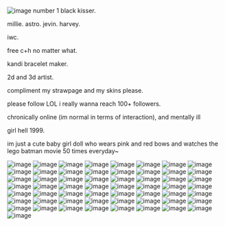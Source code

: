 ![image](https://github.com/user-attachments/assets/df080a82-438e-46b4-8787-0d14c8b08792)
number 1 black kisser.

millie. astro. jevin. harvey.

iwc.

free c+h no matter what.

kandi bracelet maker.

 2d and 3d artist.
 
compliment my strawpage and my skins please.

please follow LOL i really wanna reach 100+ followers.

chronically online (im normal in terms of interaction), and mentally ill

girl hell 1999.

im just a cute baby girl doll who wears pink and red bows and watches the lego batman movie 50 times everyday~


![image](https://github.com/user-attachments/assets/d7e13cba-c265-46b7-904c-a00feeeb50ba) ![image](https://github.com/user-attachments/assets/4519c442-2a0e-4b51-aaf0-e60cdf78ce36) ![image](https://github.com/user-attachments/assets/d6d0745f-91bd-46d0-83d4-55ffa2649829) ![image](https://github.com/user-attachments/assets/fbc4bd00-16b8-4894-8aac-5ae33a5b69e2)  ![image](https://github.com/user-attachments/assets/c0cfd873-81a5-4f63-9850-b9d724beb1bd) ![image](https://github.com/user-attachments/assets/4f68e258-d6a0-4919-bba8-8116bd11e5ff) ![image](https://github.com/user-attachments/assets/73dc8bf5-3239-4ee0-989e-cbb166e72c60) ![image](https://github.com/user-attachments/assets/fb8cfbb7-826c-437e-9577-9dce70f5780c) ![image](https://github.com/user-attachments/assets/18b5e763-e349-447e-a976-8889c64d74bb) ![image](https://github.com/user-attachments/assets/13d4de37-96e0-479b-903e-b42d41d6ba55) ![image](https://github.com/user-attachments/assets/d9edb1af-f13d-478a-9402-d1d5b91a1637) ![image](https://github.com/user-attachments/assets/135110d7-b519-4c27-b19d-277dc7cda40f) ![image](https://github.com/user-attachments/assets/a0269550-36d2-4bd3-b82c-33023ee5fb1b) ![image](https://github.com/user-attachments/assets/3f063482-de19-4767-886f-0bf20ca6b3c3) ![image](https://github.com/user-attachments/assets/624669a9-361c-4f83-9c2b-b453ccaabaa2) ![image](https://github.com/user-attachments/assets/de80606b-92cb-44da-bcfd-dc36de9ebe8e) ![image](https://github.com/user-attachments/assets/4ec2069c-8459-415c-9f4b-445bcd15dca4) ![image](https://github.com/user-attachments/assets/12fa9add-c24d-4f57-ad93-7f126938c45d) ![image](https://github.com/user-attachments/assets/ea081a53-342e-43f9-baed-b70a92efcd8e) ![image](https://github.com/user-attachments/assets/e286831f-277c-4bbc-a147-1ce584f13f04) ![image](https://github.com/user-attachments/assets/e2672fe3-3723-479b-a8a8-0ac4f05016b9) ![image](https://github.com/user-attachments/assets/3018c966-0632-47b9-91cd-b20844728c8c) ![image](https://github.com/user-attachments/assets/9fd3d2d1-ca40-49d9-a860-592558b146e0) ![image](https://github.com/user-attachments/assets/819e6fe4-4215-4938-a418-aa5340f51d19) ![image](https://github.com/user-attachments/assets/b20205d8-802a-4c85-a56e-cace5efbf899) ![image](https://github.com/user-attachments/assets/f83a9694-4549-41aa-9b13-1c18d6309ef4) ![image](https://github.com/user-attachments/assets/b65751aa-30a0-46fd-bdb5-ac77e36b2d08) ![image](https://github.com/user-attachments/assets/cc0fd53e-b69e-4f5e-9f11-b3a7536f6cca) ![image](https://github.com/user-attachments/assets/9efd451d-dca2-42f4-94c0-97f6418612a2) ![image](https://github.com/user-attachments/assets/9bdda213-9a49-4d48-8de4-b6b9da2ee6ff) ![image](https://github.com/user-attachments/assets/379bbab7-9c29-468a-9471-e01263f83653) ![image](https://github.com/user-attachments/assets/23c4ed94-3d32-4aed-92f4-eb406f7b433b) ![image](https://github.com/user-attachments/assets/35b20c48-0682-4459-b159-59fea88e442d) ![image](https://github.com/user-attachments/assets/8a264f09-4812-4f08-a0c0-d98475efd0b0) ![image](https://github.com/user-attachments/assets/1efb1cfe-5d9f-4621-9d1b-e7ba4f813bb6) ![image](https://github.com/user-attachments/assets/8cd04b4c-d307-4b90-a4a7-aeb92e49bdaa) ![image](https://github.com/user-attachments/assets/573b0659-f594-4680-88a0-682fcbff7c24) ![image](https://github.com/user-attachments/assets/f29cb67c-4ce9-4449-93ae-c1b6785acb9d) ![image](https://github.com/user-attachments/assets/ac7d89f4-599e-47d0-b8b6-d294a7978ce1) ![image](https://github.com/user-attachments/assets/d570c29c-55c5-4f17-9222-620e942b6fbf) ![image](https://github.com/user-attachments/assets/e312307c-7fd0-4132-a7f8-2365837daa99) ![image](https://github.com/user-attachments/assets/e23b70f9-2c4c-4c55-9329-8de27a620cf4) ![image](https://github.com/user-attachments/assets/b143ac1b-9333-4aa7-8ef5-66506b10dea5) ![image](https://github.com/user-attachments/assets/2327a1f7-d78e-4e82-b0f5-0a0d14cf41d8) ![image](https://github.com/user-attachments/assets/072c0c67-af3a-442e-8f7a-3f2162b33259) ![image](https://github.com/user-attachments/assets/eff39f95-83dd-4aef-b25e-c4cabe2c6563) ![image](https://github.com/user-attachments/assets/c5737929-9259-43e6-9750-587b120f2dfd) ![image](https://github.com/user-attachments/assets/c7050846-26f7-426d-8c51-72aa56f6249b) ![image](https://github.com/user-attachments/assets/0a531c1f-eb8b-4edb-ba0c-9f01cb024139) ![image](https://github.com/user-attachments/assets/87028a8d-a112-4bb3-b5d4-2f65be9cc4b5) ![image](https://github.com/user-attachments/assets/0ef8bda1-b6f5-4650-9eb7-f9a5c0875c0c) ![image](https://github.com/user-attachments/assets/88571cb4-b4d7-4dad-a9c4-33c5a9b9a619) ![image](https://github.com/user-attachments/assets/40b91755-ff84-473a-893f-ba8ec9fb9591) ![image](https://github.com/user-attachments/assets/9ceea3db-3abc-4c31-b54f-9efac7ac5758) ![image](https://github.com/user-attachments/assets/1d603293-5c31-4cff-abf9-49eb97fd5f38) ![image](https://github.com/user-attachments/assets/3550a446-8244-414f-bce4-1b1867016244) ![image](https://github.com/user-attachments/assets/76c1ea1f-a72d-4e7d-ae9d-e37a982c0c01)

































 






















